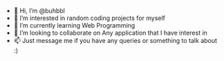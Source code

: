 - 👋 Hi, I’m @buhbbl
- 👀 I’m interested in random coding projects for myself
- 🌱 I’m currently learning Web Programming
- 💞️ I’m looking to collaborate on Any application that I have interest in
- 📫 Just message me if you have any queries or something to talk about :)

<!---
buhbbl/buhbbl is a ✨ special ✨ repository because its `README.md` (this file) appears on your GitHub profile.
You can click the Preview link to take a look at your changes.
--->
